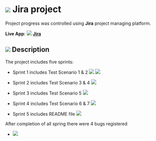 # ![](pics/jira24.png) Jira project

Project progress was controlled using **Jira** project managing platform.

**Live App**: ![](pics/jira16.png) [**Jira**](https://jasmontai.atlassian.net/jira/your-work)

## ![](pics/description.png) Description

The project includes five sprints:

-   Sprint 1 includes Test Scenario 1 & 2
    ![](pics/sprint1.png)
    ![](pics/sprint1.1.png)
-   Sprint 2 includes Test Scenario 3 & 4
    ![](pics/sprint2.png)

-   Sprint 3 includes Test Scenario 5
    ![](pics/sprint3.png)
-   Sprint 4 includes Test Scenario 6 & 7
    ![](pics/sprint4.png)
-   Sprint 5 includes README file
    ![](pics/sprint5.png)

After completion of all spring there were 4 bugs registered

-   ![](pics/bugs.png)
